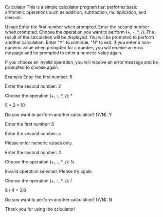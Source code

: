 Calculator
This is a simple calculator program that performs basic arithmetic operations such as addition, subtraction, multiplication, and division.

Usage
Enter the first number when prompted.
Enter the second number when prompted.
Choose the operation you want to perform (+, -, *, /).
The result of the calculation will be displayed.
You will be prompted to perform another calculation. Enter "Y" to continue, "N" to exit.
If you enter a non-numeric value when prompted for a number, you will receive an error message and be prompted to enter a numeric value again.

If you choose an invalid operation, you will receive an error message and be prompted to choose again.

Example
Enter the first number: 5

Enter the second number: 2

Choose the operation (+, -, *, /): *

5 * 2 = 10

Do you want to perform another calculation? (Y/N): Y

Enter the first number: 8

Enter the second number: a

Please enter numeric values only.

Enter the second number: 4

Choose the operation (+, -, *, /): %

Invalid operation selected. Please try again.

Choose the operation (+, -, *, /): /

8 / 4 = 2.0

Do you want to perform another calculation? (Y/N): N

Thank you for using the calculator!
